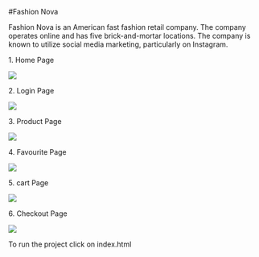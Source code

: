 #Fashion Nova

<p>
Fashion Nova is an American fast fashion retail company. The company operates online and has five brick-and-mortar locations. The company is known to utilize social media marketing, particularly on Instagram.</p>

<p>1. Home Page </p>
<img src="https://user-images.githubusercontent.com/67469200/153704132-b1afd370-4f7d-42fb-81e5-57ced50285b2.png"/>

<p>2. Login Page </p>
<img src="https://user-images.githubusercontent.com/67469200/153704141-414f2f46-0aaf-4097-a52d-ec91b8268083.png"/>

<p>3. Product Page </p>
<img src="https://user-images.githubusercontent.com/67469200/153703771-a7089cbb-318c-4d45-a1ef-34605e127db2.png"/>

<p>4. Favourite Page </p>
<img src="https://user-images.githubusercontent.com/67469200/153703762-f1a40bf0-d78d-4fc9-88af-2f2c4c047025.png"/>

<p>5. cart Page </p>
<img src="https://user-images.githubusercontent.com/67469200/153703755-18d4ed0f-9ea0-4227-a895-b954f4e3ee1d.png"/>

<p>6. Checkout Page </p>
<img src="https://user-images.githubusercontent.com/67469200/153703761-ed0118e6-946a-4e50-be52-cc7a79607909.png"/>

<p>To run the project click on index.html<p>
